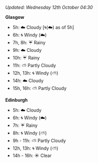 *Updated: Wednesday 12th October 04:30*

**Glasgow**

* 5h: :cloud: Cloudy [:cyclone:(:cloud:) as of 5h]
* 6h: :cyclone: Windy (:cloud:)
* 7h, 8h: :umbrella: Rainy
* 9h: :cloud: Cloudy
* 10h: :umbrella: Rainy
* 11h: :partly_sunny: Partly Cloudy
* 12h, 13h: :cyclone: Windy (:partly_sunny:)
* 14h: :cloud: Cloudy
* 15h, 16h: :partly_sunny: Partly Cloudy

**Edinburgh**

* 5h: :cloud: Cloudy
* 6h: :cyclone: Windy (:cloud:)
* 7h: :umbrella: Rainy
* 8h: :cyclone: Windy (:partly_sunny:)
* 9h - 11h: :partly_sunny: Partly Cloudy
* 12h, 13h: :cyclone: Windy (:partly_sunny:)
* 14h - 16h: :sunny: Clear
